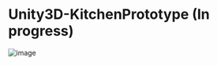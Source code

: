 # Unity3D-KitchenPrototype (In progress)

![image](https://github.com/Pakanun/Unity3D-KitchenPrototype/assets/102900545/dca91a8e-25a5-4d6f-88cf-65fb55779bda)
